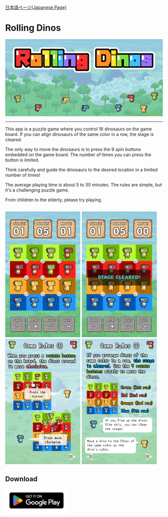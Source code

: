 [日本語ページ(Japanese Page)](rollingdinosjp.md)

# Rolling Dinos

![title](img/titleen.png)

---
This app is a puzzle game where you control 16 dinosaurs on the game board. 
If you can align dinosaurs of the same color in a row, the stage is cleared.

The only way to move the dinosaurs is to press the 9 spin buttons embedded on the game board. 
The number of times you can press the button is limited. 

Think carefully and guide the dinosaurs to the desired location in a limited number of times!

The average playing time is about 5 to 30 minutes. 
The rules are simple, but it's a challenging puzzle game. 

From children to the elderly, please try playing.

![screenshot2](img/screenshot02en.png)
![screenshot3](img/screenshot03en.png)
![Rule1](img/rule1en.png)
![Rule2](img/rule2en.png)
---

## Download

[<img src="img/google-play-badge_en.png" width="200">](https://play.google.com/store/apps/details?id=jp.example.rollingdinos)

